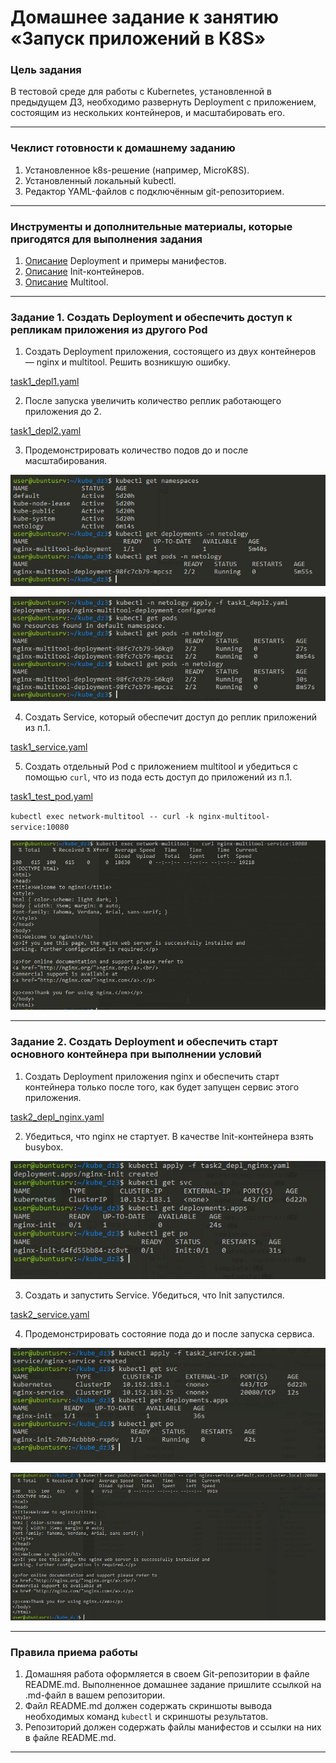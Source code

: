 # Домашнее задание к занятию «Запуск приложений в K8S»

### Цель задания

В тестовой среде для работы с Kubernetes, установленной в предыдущем ДЗ, необходимо развернуть Deployment с приложением, состоящим из нескольких контейнеров, и масштабировать его.

------

### Чеклист готовности к домашнему заданию

1. Установленное k8s-решение (например, MicroK8S).
2. Установленный локальный kubectl.
3. Редактор YAML-файлов с подключённым git-репозиторием.

------

### Инструменты и дополнительные материалы, которые пригодятся для выполнения задания

1. [Описание](https://kubernetes.io/docs/concepts/workloads/controllers/deployment/) Deployment и примеры манифестов.
2. [Описание](https://kubernetes.io/docs/concepts/workloads/pods/init-containers/) Init-контейнеров.
3. [Описание](https://github.com/wbitt/Network-MultiTool) Multitool.

------

### Задание 1. Создать Deployment и обеспечить доступ к репликам приложения из другого Pod

1. Создать Deployment приложения, состоящего из двух контейнеров — nginx и multitool. Решить возникшую ошибку.

[task1_depl1.yaml](task1/task1_depl1.yaml)



2. После запуска увеличить количество реплик работающего приложения до 2.

[task1_depl2.yaml](task1/task1_depl2.yaml)

3. Продемонстрировать количество подов до и после масштабирования.

![image](image/1start.JPG)

![image](image/2start2.JPG)

4. Создать Service, который обеспечит доступ до реплик приложений из п.1.

[task1_service.yaml](task1/task1_service.yaml)

5. Создать отдельный Pod с приложением multitool и убедиться с помощью `curl`, что из пода есть доступ до приложений из п.1.

[task1_test_pod.yaml](task1/task1_test_pod.yaml)

`kubectl exec network-multitool -- curl -k nginx-multitool-service:10080`

![image](image/4nginx_work.JPG)


------

### Задание 2. Создать Deployment и обеспечить старт основного контейнера при выполнении условий

1. Создать Deployment приложения nginx и обеспечить старт контейнера только после того, как будет запущен сервис этого приложения.

[task2_depl_nginx.yaml](task2/task2_depl_nginx.yaml)

2. Убедиться, что nginx не стартует. В качестве Init-контейнера взять busybox.

![image](image/5get_init_pod.JPG)

3. Создать и запустить Service. Убедиться, что Init запустился.

[task2_service.yaml](task2/task2_service.yaml)

4. Продемонстрировать состояние пода до и после запуска сервиса.

![image](image/6_run_svc.JPG)

![image](image/7_serv_work.JPG)

------

### Правила приема работы

1. Домашняя работа оформляется в своем Git-репозитории в файле README.md. Выполненное домашнее задание пришлите ссылкой на .md-файл в вашем репозитории.
2. Файл README.md должен содержать скриншоты вывода необходимых команд `kubectl` и скриншоты результатов.
3. Репозиторий должен содержать файлы манифестов и ссылки на них в файле README.md.

------
